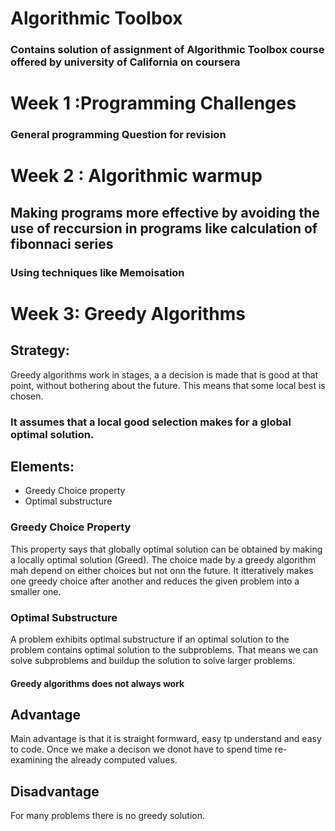 # Algorithmic Toolbox
### Contains solution of assignment of Algorithmic Toolbox course offered by university of California on coursera

# Week 1 :Programming Challenges
### General programming Question for revision

# Week 2 : Algorithmic warmup
## Making programs more effective by avoiding the use of reccursion in programs like calculation of fibonnaci series 
### Using techniques like Memoisation

# Week 3: Greedy Algorithms 
## Strategy:
Greedy algorithms work in stages, a a decision is made that is good at that point, without bothering about the future. This means that some local best is chosen.
### It assumes that a local good selection makes for a global optimal solution.

## Elements:
* Greedy Choice property
* Optimal substructure 
### Greedy Choice Property 
This property says that globally optimal solution can be obtained by making a locally optimal solution (Greed). The choice made by a greedy algorithm mah depend on either choices but not onn the future. It itteratively makes one greedy choice after another and reduces the given problem into a smaller one.
### Optimal Substructure
A problem exhibits optimal substructure if an optimal solution to the problem contains optimal solution to the subproblems. That means we can solve subproblems and buildup the solution to solve larger problems.

#### Greedy algorithms does not always work

## Advantage 
Main advantage is that it is straight formward, easy tp understand and easy to code. Once we make a decison we donot have to spend time re-examining the already computed values.

## Disadvantage
For many problems there is no greedy solution.


